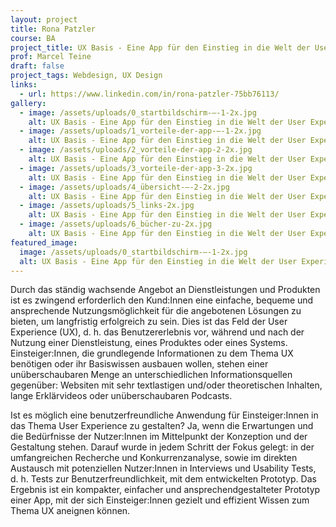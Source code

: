 ```yaml
---
layout: project
title: Rona Patzler
course: BA
project_title: UX Basis - Eine App für den Einstieg in die Welt der User Experience
prof: Marcel Teine
draft: false
project_tags: Webdesign, UX Design
links:
  - url: https://www.linkedin.com/in/rona-patzler-75bb76113/
gallery:
  - image: /assets/uploads/0_startbildschirm-–-1-2x.jpg
    alt: UX Basis - Eine App für den Einstieg in die Welt der User Experience
  - image: /assets/uploads/1_vorteile-der-app-–-1-2x.jpg
    alt: UX Basis - Eine App für den Einstieg in die Welt der User Experience
  - image: /assets/uploads/2_vorteile-der-app-2-2x.jpg
    alt: UX Basis - Eine App für den Einstieg in die Welt der User Experience
  - image: /assets/uploads/3_vorteile-der-app-3-2x.jpg
    alt: UX Basis - Eine App für den Einstieg in die Welt der User Experience
  - image: /assets/uploads/4_übersicht-–-2-2x.jpg
    alt: UX Basis - Eine App für den Einstieg in die Welt der User Experience
  - image: /assets/uploads/5_links-2x.jpg
    alt: UX Basis - Eine App für den Einstieg in die Welt der User Experience
  - image: /assets/uploads/6_bücher-zu-2x.jpg
    alt: UX Basis - Eine App für den Einstieg in die Welt der User Experience
featured_image:
  image: /assets/uploads/0_startbildschirm-–-1-2x.jpg
  alt: UX Basis - Eine App für den Einstieg in die Welt der User Experience
---
```

Durch das ständig wachsende Angebot an Dienstleistungen und Produkten ist es zwingend erforderlich den Kund:Innen eine einfache, bequeme und ansprechende Nutzungsmöglichkeit für die angebotenen Lösungen zu bieten, um langfristig erfolgreich zu sein. Dies ist das Feld der User Experience (UX), d. h. das Benutzererlebnis vor, während und nach der Nutzung einer Dienstleistung, eines Produktes oder eines Systems.\
Einsteiger:Innen, die grundlegende Informationen zu dem Thema UX benötigen oder ihr Basiswissen ausbauen wollen, stehen einer unüberschaubaren Menge an unterschiedlichen Informationsquellen gegenüber: Websiten mit sehr textlastigen und/oder theoretischen Inhalten, lange Erklärvideos oder unüberschaubaren Podcasts.

Ist es möglich eine benutzerfreundliche Anwendung für Einsteiger:Innen in das Thema User Experience zu gestalten? Ja, wenn die Erwartungen und die Bedürfnisse der Nutzer:Innen im Mittelpunkt der Konzeption und der Gestaltung stehen. Darauf wurde in jedem Schritt der Fokus gelegt: in der umfangreichen Recherche und Konkurrenzanalyse, sowie im direkten Austausch mit potenziellen Nutzer:Innen in Interviews und Usability Tests, d. h. Tests zur Benutzerfreundlichkeit, mit dem entwickelten Prototyp. Das Ergebnis ist ein kompakter, einfacher und ansprechendgestalteter Prototyp einer App, mit der sich Einsteiger:Innen gezielt und effizient Wissen zum Thema UX aneignen können.